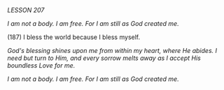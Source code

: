 *LESSON 207*

*I am not a body. I am free.*
*For I am still as God created me.*

(187) I bless the world because I bless myself.

_God's blessing shines upon me from within my heart, where He abides.  I need but turn to Him, and every sorrow melts away as I accept His boundless Love for me._

*I am not a body. I am free.*
*For I am still as God created me.*